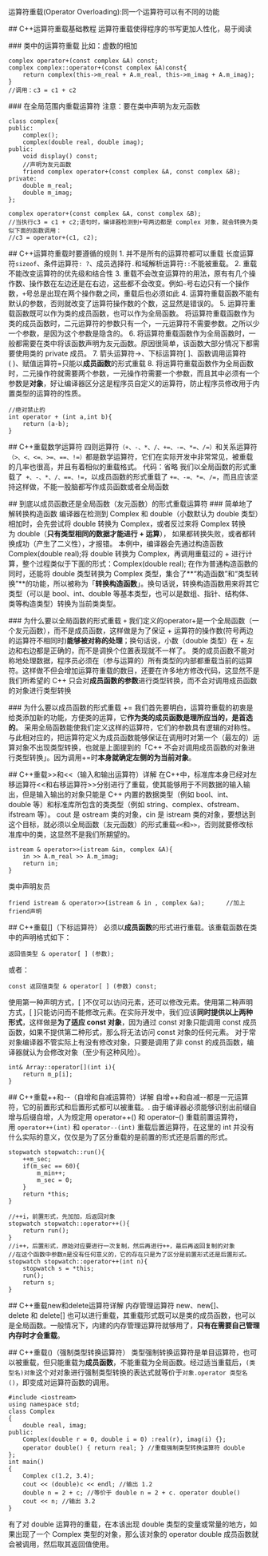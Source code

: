 运算符重载(Operator Overloading):同一个运算符可以有不同的功能

## C++运算符重载基础教程
运算符重载使得程序的书写更加人性化，易于阅读

### 类中的运算符重载
比如：虚数的相加
```
complex operator+(const complex &A) const;
complex complex::operator+(const complex &A)const{
    return complex(this->m_real + A.m_real, this->m_imag + A.m_imag);
}
//调用：c3 = c1 + c2
```

### 在全局范围内重载运算符
注意：要在类中声明为友元函数
```
class complex{
public:
    complex();
    complex(double real, double imag);
public:
    void display() const;
    //声明为友元函数
    friend complex operator+(const complex &A, const complex &B);
private:
    double m_real;
    double m_imag;
};
```
```
complex operator+(const complex &A, const complex &B);
//当执行c3 = c1 + c2;语句时，编译器检测到+号两边都是 complex 对象，就会转换为类似下面的函数调用：
//c3 = operator+(c1, c2);
```
## C++运算符重载时要遵循的规则
1. 并不是所有的运算符都可以重载
长度运算符`sizeof`、条件运算符`: ?`、成员选择符`.`和域解析运算符`::`不能被重载。
2. 重载不能改变运算符的优先级和结合性
3. 重载不会改变运算符的用法，原有有几个操作数、操作数在左边还是在右边，这些都不会改变。例如`~`号右边只有一个操作数，`+`号总是出现在两个操作数之间，重载后也必须如此
4. 运算符重载函数不能有默认的参数，否则就改变了运算符操作数的个数，这显然是错误的。
5. 运算符重载函数既可以作为类的成员函数，也可以作为全局函数。
将运算符重载函数作为类的成员函数时，二元运算符的参数只有一个，一元运算符不需要参数。之所以少一个参数，是因为这个参数是隐含的。
6. 将运算符重载函数作为全局函数时，一般都需要在类中将该函数声明为友元函数。原因很简单，该函数大部分情况下都需要使用类的 private 成员。
7. 箭头运算符->、下标运算符[ ]、函数调用运算符( )、赋值运算符=只能以**成员函数**的形式重载
8. 将运算符重载函数作为全局函数时，二元操作符就需要两个参数，一元操作符需要一个参数，而且其中必须有一个参数是**对象**，好让编译器区分这是程序员自定义的运算符，防止程序员修改用于内置类型的运算符的性质。
```
//绝对禁止的
int operator + (int a,int b){
    return (a-b);
}
```

## C++重载数学运算符
四则运算符`（+、-、*、/、+=、-=、*=、/=）`和关系运算符`（>、<、<=、>=、==、!=）`都是数学运算符，它们在实际开发中非常常见，被重载的几率也很高，并且有着相似的重载格式。
代码：省略
我们以全局函数的形式重载了` +、-、*、/、==、!=`，以成员函数的形式重载了 `+=、-=、*=、/=`，而且应该坚持这样做，不能一股脑都写作成员函数或者全局函数


## 到底以成员函数还是全局函数（友元函数）的形式重载运算符
### 简单地了解转换构造函数
编译器在检测到 Complex 和 double（小数默认为 double 类型）相加时，会先尝试将 double 转换为 Complex，或者反过来将 Complex 转换为 double（**只有类型相同的数据才能进行 + 运算**），
如果都转换失败，或者都转换成功（产生了二义性），才报错。
本例中，编译器会先通过构造函数Complex(double real);将 double 转换为 Complex，再调用重载过的 + 进行计算，整个过程类似于下面的形式：Complex(double real);
在作为普通构造函数的同时，还能将 double 类型转换为 Complex 类型，集合了**“构造函数”和“类型转换”**的功能，所以被称为「**转换构造函数**」。换句话说，转换构造函数用来将其它类型（可以是 bool、int、double 等基本类型，也可以是数组、指针、结构体、类等构造类型）转换为当前类类型。

### 为什么要以全局函数的形式重载 `+`
我们定义的operator+是一个全局函数（一个友元函数），而不是成员函数，这样做是为了保证 + 运算符的操作数(符号两边的运算符不相同时)**能够被对称的处理**；换句话说，小数（double 类型）在 + 左边和右边都是正确的，而不是调换个位置表现就不一样了。
类的成员函数不能对称地处理数据，程序员必须在（参与运算的）所有类型的内部都重载当前的运算符。这样做不但会增加运算符重载的数目，还要在许多地方修改代码，这显然不是我们所希望的
C++ 只会对**成员函数的参数**进行类型转换，而不会对调用成员函数的对象进行类型转换

### 为什么要以成员函数的形式重载 +=
我们首先要明白，运算符重载的初衷是给类添加新的功能，方便类的运算，它**作为类的成员函数是理所应当的，是首选的**。
采用全局函数能使我们定义这样的运算符，它们的参数具有逻辑的对称性。与此相对应的，把运算符定义为成员函数能够保证在调用时对第一个（最左的）运算对象不出现类型转换，也就是上面提到的「C++ 不会对调用成员函数的对象进行类型转换」。因为调用+=时**本身就确定左侧的为当前对象**。



## C++重载>>和<<（输入和输出运算符）详解
在C++中，标准库本身已经对左移运算符<<和右移运算符>>分别进行了重载，使其能够用于不同数据的输入输出，但是输入输出的对象只能是 C++ 内置的数据类型（例如 bool、int、double 等）和标准库所包含的类类型（例如 string、complex、ofstream、ifstream 等）。
cout 是 ostream 类的对象，cin 是 istream 类的对象，要想达到这个目标，就必须以全局函数（友元函数）的形式重载`<<`和`>>`，否则就要修改标准库中的类，这显然不是我们所期望的。
```
istream & operator>>(istream &in, complex &A){
    in >> A.m_real >> A.m_imag;
    return in;
}
```
类中声明友员
```
friend istream & operator>>(istream & in , complex &a);      //加上friend声明
```


## C++重载[]（下标运算符）
必须以**成员函数**的形式进行重载。该重载函数在类中的声明格式如下：
```
返回值类型 & operator[ ] (参数);
```
或者：
```
const 返回值类型 & operator[ ] (参数) const;
```
使用第一种声明方式，[ ]不仅可以访问元素，还可以修改元素。使用第二种声明方式，[ ]只能访问而不能修改元素。在实际开发中，我们应该**同时提供以上两种形式**，这样做是**为了适应 const 对象**，因为通过 const 对象只能调用 const 成员函数，如果不提供第二种形式，那么将无法访问 const 对象的任何元素。
对于常对象编译器不管实际上有没有修改对象，只要是调用了非 const 的成员函数，编译器就认为会修改对象（至少有这种风险）。
```
int& Array::operator[](int i){
    return m_p[i];
}
```
## C++重载++和--（自增和自减运算符）详解
自增++和自减--都是一元运算符，它的前置形式和后置形式都可以被重载。.
由于编译器必须能够识别出前缀自增与后缀自增，人为规定用 operator++() 和 operator–() 重载前置运算符，用 `operator++(int)` 和 `operator--(int)` 重载后置运算符，在这里的 int 并没有什么实际的意义，仅仅是为了区分重载的是前置的形式还是后置的形式。
```
stopwatch stopwatch::run(){
    ++m_sec;
    if(m_sec == 60){
        m_min++;
        m_sec = 0;
    }
    return *this;
}

//++i，前置形式，先加加，后返回对象
stopwatch stopwatch::operator++(){
    return run();
}
//i++，后置形式，原始对应要进行一次复制，然后再进行++，最后再返回复制的对象
//在这个函数中参数n是没有任何意义的，它的存在只是为了区分是前置形式还是后置形式。
stopwatch stopwatch::operator++(int n){
    stopwatch s = *this;
    run();
    return s;
}
```
## C++重载new和delete运算符详解
内存管理运算符 new、new[]、delete 和 delete[] 也可以进行重载，其重载形式既可以是类的成员函数，也可以是全局函数。一般情况下，内建的内存管理运算符就够用了，**只有在需要自己管理内存时才会重载**。


## C++重载()（强制类型转换运算符）
类型强制转换运算符是单目运算符，也可以被重载，但只能重载为**成员函数**，不能重载为全局函数。经过适当重载后，`(类型名)对象`这个对对象进行强制类型转换的表达式就等价于`对象.operator 类型名()`，即变成对运算符函数的调用。
```
#include <iostream>
using namespace std;
class Complex
{
    double real, imag;
public:
    Complex(double r = 0, double i = 0) :real(r), imag(i) {};
    operator double() { return real; } //重载强制类型转换运算符 double
};
int main()
{
    Complex c(1.2, 3.4);
    cout << (double)c << endl; //输出 1.2
    double n = 2 + c; //等价于 double n = 2 + c. operator double()
    cout << n; //输出 3.2
}
```
有了对 double 运算符的重载，在本该出现 double 类型的变量或常量的地方，如果出现了一个 Complex 类型的对象，那么该对象的 operator double 成员函数就会被调用，然后取其返回值使用。





















